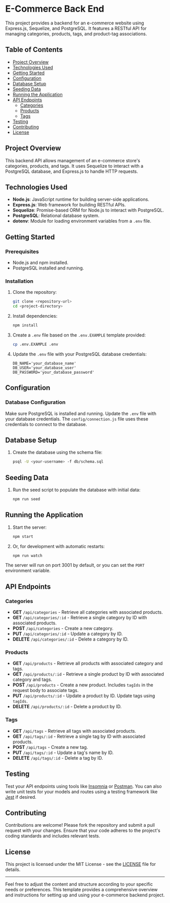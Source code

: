 
# E-Commerce Back End

This project provides a backend for an e-commerce website using Express.js, Sequelize, and PostgreSQL. It features a RESTful API for managing categories, products, tags, and product-tag associations.

## Table of Contents

- [Project Overview](#project-overview)
- [Technologies Used](#technologies-used)
- [Getting Started](#getting-started)
- [Configuration](#configuration)
- [Database Setup](#database-setup)
- [Seeding Data](#seeding-data)
- [Running the Application](#running-the-application)
- [API Endpoints](#api-endpoints)
  - [Categories](#categories)
  - [Products](#products)
  - [Tags](#tags)
- [Testing](#testing)
- [Contributing](#contributing)
- [License](#license)

## Project Overview

This backend API allows management of an e-commerce store's categories, products, and tags. It uses Sequelize to interact with a PostgreSQL database, and Express.js to handle HTTP requests.

## Technologies Used

- **Node.js**: JavaScript runtime for building server-side applications.
- **Express.js**: Web framework for building RESTful APIs.
- **Sequelize**: Promise-based ORM for Node.js to interact with PostgreSQL.
- **PostgreSQL**: Relational database system.
- **dotenv**: Module for loading environment variables from a `.env` file.

## Getting Started

### Prerequisites

- Node.js and npm installed.
- PostgreSQL installed and running.

### Installation

1. Clone the repository:
   ```bash
   git clone <repository-url>
   cd <project-directory>
   ```

2. Install dependencies:
   ```bash
   npm install
   ```

3. Create a `.env` file based on the `.env.EXAMPLE` template provided:
   ```bash
   cp .env.EXAMPLE .env
   ```

4. Update the `.env` file with your PostgreSQL database credentials:
   ```plaintext
   DB_NAME='your_database_name'
   DB_USER='your_database_user'
   DB_PASSWORD='your_database_password'
   ```

## Configuration

### Database Configuration

Make sure PostgreSQL is installed and running. Update the `.env` file with your database credentials. The `config/connection.js` file uses these credentials to connect to the database.

## Database Setup

1. Create the database using the schema file:
   ```bash
   psql -U <your-username> -f db/schema.sql
   ```

## Seeding Data

1. Run the seed script to populate the database with initial data:
   ```bash
   npm run seed
   ```

## Running the Application

1. Start the server:
   ```bash
   npm start
   ```

2. Or, for development with automatic restarts:
   ```bash
   npm run watch
   ```

The server will run on port 3001 by default, or you can set the `PORT` environment variable.

## API Endpoints

### Categories

- **GET** `/api/categories` - Retrieve all categories with associated products.
- **GET** `/api/categories/:id` - Retrieve a single category by ID with associated products.
- **POST** `/api/categories` - Create a new category.
- **PUT** `/api/categories/:id` - Update a category by ID.
- **DELETE** `/api/categories/:id` - Delete a category by ID.

### Products

- **GET** `/api/products` - Retrieve all products with associated category and tags.
- **GET** `/api/products/:id` - Retrieve a single product by ID with associated category and tags.
- **POST** `/api/products` - Create a new product. Includes `tagIds` in the request body to associate tags.
- **PUT** `/api/products/:id` - Update a product by ID. Update tags using `tagIds`.
- **DELETE** `/api/products/:id` - Delete a product by ID.

### Tags

- **GET** `/api/tags` - Retrieve all tags with associated products.
- **GET** `/api/tags/:id` - Retrieve a single tag by ID with associated products.
- **POST** `/api/tags` - Create a new tag.
- **PUT** `/api/tags/:id` - Update a tag's name by ID.
- **DELETE** `/api/tags/:id` - Delete a tag by ID.

## Testing

Test your API endpoints using tools like [Insomnia](https://insomnia.rest/) or [Postman](https://www.postman.com/). You can also write unit tests for your models and routes using a testing framework like [Jest](https://jestjs.io/) if desired.

## Contributing

Contributions are welcome! Please fork the repository and submit a pull request with your changes. Ensure that your code adheres to the project's coding standards and includes relevant tests.

## License

This project is licensed under the MIT License - see the [LICENSE](LICENSE) file for details.

---

Feel free to adjust the content and structure according to your specific needs or preferences. This template provides a comprehensive overview and instructions for setting up and using your e-commerce backend project.

